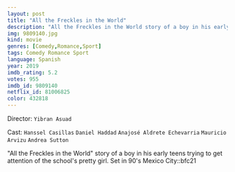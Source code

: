 ```yaml
---
layout: post
title: "All the Freckles in the World"
description: "All the Freckles in the World story of a boy in his early teens trying to get attention of the school's pretty girl. Set in 90's Mexico City::bfc21.."
img: 9809140.jpg
kind: movie
genres: [Comedy,Romance,Sport]
tags: Comedy Romance Sport 
language: Spanish
year: 2019
imdb_rating: 5.2
votes: 955
imdb_id: 9809140
netflix_id: 81006825
color: 432818
---
```

Director: `Yibran Asuad`  

Cast: `Hanssel Casillas` `Daniel Haddad` `Anajosé Aldrete Echevarria` `Mauricio Arvizu` `Andrea Sutton` 

"All the Freckles in the World" story of a boy in his early teens trying to get attention of the school's pretty girl. Set in 90's Mexico City::bfc21
